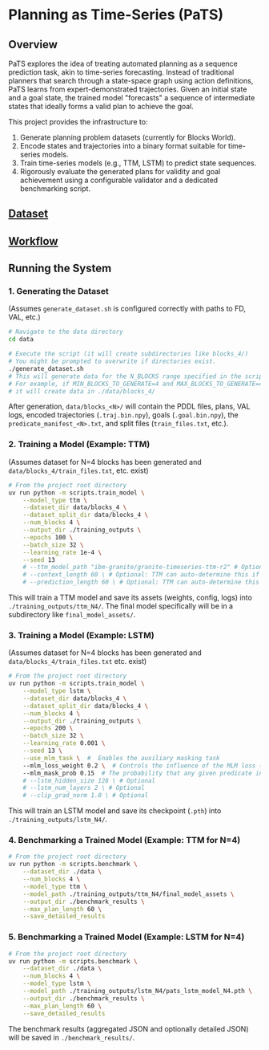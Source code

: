 # Planning as Time-Series (PaTS)

## Overview

PaTS explores the idea of treating automated planning as a sequence prediction task, akin to time-series forecasting. Instead of traditional planners that search through a state-space graph using action definitions, PaTS learns from expert-demonstrated trajectories. Given an initial state and a goal state, the trained model "forecasts" a sequence of intermediate states that ideally forms a valid plan to achieve the goal.

This project provides the infrastructure to:

1.  Generate planning problem datasets (currently for Blocks World).
2.  Encode states and trajectories into a binary format suitable for time-series models.
3.  Train time-series models (e.g., TTM, LSTM) to predict state sequences.
4.  Rigorously evaluate the generated plans for validity and goal achievement using a configurable validator and a dedicated benchmarking script.

## [Dataset](data/README.md)

## [Workflow](scripts/README.md)

## Running the System

### 1. Generating the Dataset

(Assumes `generate_dataset.sh` is configured correctly with paths to FD, VAL, etc.)

```bash
# Navigate to the data directory
cd data

# Execute the script (it will create subdirectories like blocks_4/)
# You might be prompted to overwrite if directories exist.
./generate_dataset.sh
# This will generate data for the N_BLOCKS range specified in the script.
# For example, if MIN_BLOCKS_TO_GENERATE=4 and MAX_BLOCKS_TO_GENERATE=4,
# it will create data in ./data/blocks_4/
```

After generation, `data/blocks_<N>/` will contain the PDDL files, plans, VAL logs, encoded trajectories (`.traj.bin.npy`), goals (`.goal.bin.npy`), the `predicate_manifest_<N>.txt`, and split files (`train_files.txt`, etc.).

### 2. Training a Model (Example: TTM)

(Assumes dataset for N=4 blocks has been generated and `data/blocks_4/train_files.txt`, etc. exist)

```bash
# From the project root directory
uv run python -m scripts.train_model \
    --model_type ttm \
    --dataset_dir data/blocks_4 \
    --dataset_split_dir data/blocks_4 \
    --num_blocks 4 \
    --output_dir ./training_outputs \
    --epochs 100 \
    --batch_size 32 \
    --learning_rate 1e-4 \
    --seed 13
    # --ttm_model_path "ibm-granite/granite-timeseries-ttm-r2" # Optional: specify base TTM model
    # --context_length 60 \ # Optional: TTM can auto-determine this if not provided
    # --prediction_length 60 \ # Optional: TTM can auto-determine this if not provided
```

This will train a TTM model and save its assets (weights, config, logs) into `./training_outputs/ttm_N4/`.
The final model specifically will be in a subdirectory like `final_model_assets/`.

### 3. Training a Model (Example: LSTM)

(Assumes dataset for N=4 blocks has been generated and `data/blocks_4/train_files.txt` etc. exist)

```bash
# From the project root directory
uv run python -m scripts.train_model \
    --model_type lstm \
    --dataset_dir data/blocks_4 \
    --dataset_split_dir data/blocks_4 \
    --num_blocks 4 \
    --output_dir ./training_outputs \
    --epochs 200 \
    --batch_size 32 \
    --learning_rate 0.001 \
    --seed 13 \
    --use_mlm_task \  #  Enables the auxiliary masking task
    --mlm_loss_weight 0.2 \  # Controls the influence of the MLM loss (e.g., 0.2 means Total Loss = L_forecast + 0.2 * L_mlm).
    --mlm_mask_prob 0.15  # The probability that any given predicate in the input sequence will be chosen for the MLM loss calculation.
    # --lstm_hidden_size 128 \ # Optional
    # --lstm_num_layers 2 \ # Optional
    # --clip_grad_norm 1.0 \ # Optional
```

This will train an LSTM model and save its checkpoint (`.pth`) into `./training_outputs/lstm_N4/`.

### 4. Benchmarking a Trained Model (Example: TTM for N=4)

```bash
# From the project root directory
uv run python -m scripts.benchmark \
    --dataset_dir ./data \
    --num_blocks 4 \
    --model_type ttm \
    --model_path ./training_outputs/ttm_N4/final_model_assets \
    --output_dir ./benchmark_results \
    --max_plan_length 60 \
    --save_detailed_results
```

### 5. Benchmarking a Trained Model (Example: LSTM for N=4)

```bash
# From the project root directory
uv run python -m scripts.benchmark \
    --dataset_dir ./data \
    --num_blocks 4 \
    --model_type lstm \
    --model_path ./training_outputs/lstm_N4/pats_lstm_model_N4.pth \
    --output_dir ./benchmark_results \
    --max_plan_length 60 \
    --save_detailed_results
```

The benchmark results (aggregated JSON and optionally detailed JSON) will be saved in `./benchmark_results/`.

